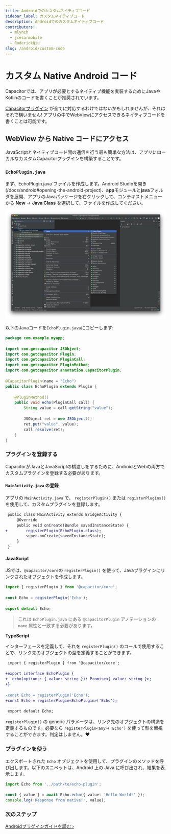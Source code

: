 ```yaml
---
title: Androidでのカスタムネイティブコード
sidebar_label: カスタムネイティブコード
description: Androidでのカスタムネイティブコード
contributors:
  - mlynch
  - jcesarmobile
  - RoderickQiu
slug: /android/custom-code
---
```


# カスタム Native Android コード

Capacitorでは、アプリが必要とするネイティブ機能を実装するためにJavaやKotlinのコードを書くことが推奨されています。

[Capacitorプラグイン](/docs/plugins) が全てに対応するわけではないかもしれませんが、それはそれで構いません! アプリの中でWebViewにアクセスできるネイティブコードを書くことは可能です。

## WebView から Native コードにアクセス

JavaScriptとネイティブコード間の通信を行う最も簡単な方法は、アプリにローカルなカスタムCapacitorプラグインを構築することです。

### `EchoPlugin.java`

まず、EchoPlugin.java`ファイルを作成します。Android Studioを開き(/docs/android#opening-the-android-project)、**app**モジュールと**java**フォルダを展開、アプリのJavaパッケージを右クリックして、コンテキストメニューから **New** -> **Java Class** を選択して、ファイルを作成してください。

![Android Studio app package](../../../static/img/v5/docs/android/studio-app-package.png)

以下のJavaコードを`EchoPlugin.java`にコピーします:

```java
package com.example.myapp;

import com.getcapacitor.JSObject;
import com.getcapacitor.Plugin;
import com.getcapacitor.PluginCall;
import com.getcapacitor.PluginMethod;
import com.getcapacitor.annotation.CapacitorPlugin;

@CapacitorPlugin(name = "Echo")
public class EchoPlugin extends Plugin {

    @PluginMethod()
    public void echo(PluginCall call) {
        String value = call.getString("value");

        JSObject ret = new JSObject();
        ret.put("value", value);
        call.resolve(ret);
    }
}
```

### プラグインを登録する

CapacitorがJavaとJavaScriptの橋渡しをするために、AndroidとWebの両方でカスタムプラグインを登録する必要があります。

#### `MainActivity.java` の登録

アプリの `MainActivity.java` で、 `registerPlugin()` または `registerPlugins()` を使用して、カスタムプラグインを登録します。

```diff
 public class MainActivity extends BridgeActivity {
     @Override
     public void onCreate(Bundle savedInstanceState) {
+        registerPlugin(EchoPlugin.class);
         super.onCreate(savedInstanceState);
     }
 }
```

#### JavaScript

JSでは、`@capacitor/core`の `registerPlugin()` を使って、Javaプラグインにリンクされたオブジェクトを作成します。

```typescript
import { registerPlugin } from '@capacitor/core';

const Echo = registerPlugin('Echo');

export default Echo;
```

> これは `EchoPlugin.java` にある `@CapacitorPlugin` アノテーションの `name` 属性と一致する必要があります。

**TypeScript**

インターフェースを定義して、それを `registerPlugin()` のコールで使用することで、リンク先のオブジェクトの型を定義することができます。

```diff
 import { registerPlugin } from '@capacitor/core';

+export interface EchoPlugin {
+  echo(options: { value: string }): Promise<{ value: string }>;
+}

-const Echo = registerPlugin('Echo');
+const Echo = registerPlugin<EchoPlugin>('Echo');

 export default Echo;
```

`registerPlugin()` の generic パラメータは、リンク先のオブジェクトの構造を定義するものです。必要なら `registerPlugin<any>('Echo')` を使って型を無視することができます。判定はしません。❤️

### プラグインを使う

エクスポートされた `Echo` オブジェクトを使用して、プラグインのメソッドを呼び出します。以下のスニペットは、Android 上の Java に呼び出され、結果を表示します。

```typescript
import Echo from '../path/to/echo-plugin';

const { value } = await Echo.echo({ value: 'Hello World!' });
console.log('Response from native:', value);
```

### 次のステップ

[Androidプラグインガイドを読む &#8250;](/docs/plugins/android)
